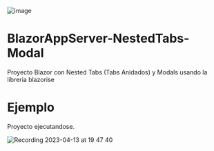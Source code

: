![image](https://user-images.githubusercontent.com/110312875/231907403-6cbb0246-beef-4118-a860-dd16fa3a148e.png)
# BlazorAppServer-NestedTabs-Modal
Proyecto Blazor con Nested Tabs (Tabs Anidados) y Modals usando la libreria blazorise


# Ejemplo
Proyecto ejecutandose.

![Recording 2023-04-13 at 19 47 40](https://user-images.githubusercontent.com/110312875/231907571-e3d8986d-1641-450c-a402-cc01c7ab325a.gif)
